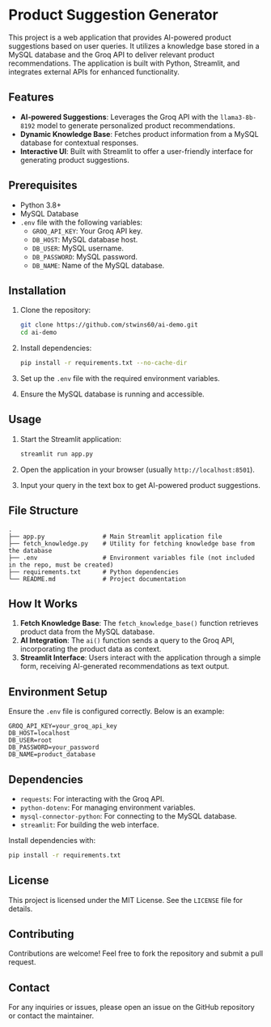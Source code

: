 # Product Suggestion Generator

This project is a web application that provides AI-powered product suggestions based on user queries. It utilizes a knowledge base stored in a MySQL database and the Groq API to deliver relevant product recommendations. The application is built with Python, Streamlit, and integrates external APIs for enhanced functionality.

## Features

- **AI-powered Suggestions**: Leverages the Groq API with the `llama3-8b-8192` model to generate personalized product recommendations.
- **Dynamic Knowledge Base**: Fetches product information from a MySQL database for contextual responses.
- **Interactive UI**: Built with Streamlit to offer a user-friendly interface for generating product suggestions.

## Prerequisites

- Python 3.8+
- MySQL Database
- `.env` file with the following variables:
  - `GROQ_API_KEY`: Your Groq API key.
  - `DB_HOST`: MySQL database host.
  - `DB_USER`: MySQL username.
  - `DB_PASSWORD`: MySQL password.
  - `DB_NAME`: Name of the MySQL database.

## Installation

1. Clone the repository:
   ```bash
   git clone https://github.com/stwins60/ai-demo.git
   cd ai-demo
   ```

2. Install dependencies:
   ```bash
   pip install -r requirements.txt --no-cache-dir
   ```

3. Set up the `.env` file with the required environment variables.

4. Ensure the MySQL database is running and accessible.

## Usage

1. Start the Streamlit application:
   ```bash
   streamlit run app.py
   ```

2. Open the application in your browser (usually `http://localhost:8501`).

3. Input your query in the text box to get AI-powered product suggestions.

## File Structure

```
.
├── app.py                # Main Streamlit application file
├── fetch_knowledge.py    # Utility for fetching knowledge base from the database
├── .env                  # Environment variables file (not included in the repo, must be created)
├── requirements.txt      # Python dependencies
└── README.md             # Project documentation
```

## How It Works

1. **Fetch Knowledge Base**: The `fetch_knowledge_base()` function retrieves product data from the MySQL database.
2. **AI Integration**: The `ai()` function sends a query to the Groq API, incorporating the product data as context.
3. **Streamlit Interface**: Users interact with the application through a simple form, receiving AI-generated recommendations as text output.

## Environment Setup

Ensure the `.env` file is configured correctly. Below is an example:

```
GROQ_API_KEY=your_groq_api_key
DB_HOST=localhost
DB_USER=root
DB_PASSWORD=your_password
DB_NAME=product_database
```

## Dependencies

- `requests`: For interacting with the Groq API.
- `python-dotenv`: For managing environment variables.
- `mysql-connector-python`: For connecting to the MySQL database.
- `streamlit`: For building the web interface.

Install dependencies with:
```bash
pip install -r requirements.txt
```

## License

This project is licensed under the MIT License. See the `LICENSE` file for details.

## Contributing

Contributions are welcome! Feel free to fork the repository and submit a pull request.

## Contact

For any inquiries or issues, please open an issue on the GitHub repository or contact the maintainer.
